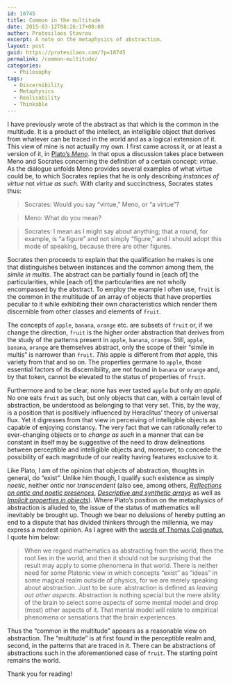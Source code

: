 ```yaml
---
id: 10745
title: Common in the multitude
date: 2015-03-12T08:26:17+00:00
author: Protesilaos Stavrou
excerpt: A note on the metaphysics of abstraction.
layout: post
guid: https://protesilaos.com/?p=10745
permalink: /common-multitude/
categories:
  - Philosophy
tags:
  - Discernibility
  - Metaphysics
  - Realisability
  - Thinkable
---
```

I have previously wrote of the abstract as that which is the common in the multitude. It is a product of the intellect, an intelligible object that derives from whatever can be traced in the world and as a logical extension of it. This view of mine is not actually my own. I first came across it, or at least a version of it, in <a title="Meno by Plato" href="http://classics.mit.edu/Plato/meno.html" target="_blank">Plato&#8217;s <em>Meno</em></a>. In that opus a discussion takes place between Meno and Socrates concerning the definition of a certain concept: _virtue_. As the dialogue unfolds Meno provides several examples of what virtue could be, to which Socrates replies that he is only describing _instances of virtue_ not _virtue as such_. With clarity and succinctness, Socrates states thus:

> Socrates: Would you say &#8220;virtue,&#8221; Meno, or &#8220;a virtue&#8221;?
  
> Meno: What do you mean?
  
> Socrates: I mean as I might say about anything; that a round, for example, is &#8220;a figure&#8221; and not simply &#8220;figure,&#8221; and I should adopt this mode of speaking, because there are other figures.

Socrates then proceeds to explain that the qualification he makes is one that distinguishes between instances and the common among them, the _simile in multis_. The abstract can be partially found in [each of] the particularities, while [each of] the particularities are not wholly encompassed by the abstract. To employ the example I often use, `fruit` is the common in the multitude of an array of objects that have properties peculiar to it while exhibiting their own characteristics which render them discernible from other classes and elements of `fruit`.

The concepts of `apple`, `banana`, `orange` etc. are subsets of `fruit` or, if we change the direction, `fruit` is the higher order abstraction that derives from the study of the patterns present in `apple`, `banana`, `orange`. Still, `apple`, `banana`, `orange` are themselves abstract, only the scope of their &#8220;simile in multis&#8221; is narrower than `fruit`. _This_ apple is different from _that_ apple, this variety from that and so on. The properties germane to `apple`, those essential factors of its discernibility, are not found in `banana` or `orange` and, by that token, cannot be elevated to the status of properties of `fruit`.

Furthermore and to be clear, none has ever tasted `apple` but only _an apple_. No one eats `fruit` as such, but only objects that can, with a certain level of abstraction, be understood as belonging to that very set. This, by the way, is a position that is positively influenced by Heraclitus&#8217; theory of universal flux. Yet it digresses from that view in perceiving of intelligible objects as capable of enjoying constancy. The very fact that we can rationally refer to ever-changing objects or to _change as such_ in a manner that can be constant in itself may be suggestive of the need to draw delineations between perceptible and intelligible objects and, moreover, to concede the possibility of each magnitude of our reality having features exclusive to it.

Like Plato, I am of the opinion that objects of abstraction, thoughts in general, do &#8220;exist&#8221;. Unlike him though, I qualify such existence as simply _noetic_, neither _ontic_ nor _transcendent_ (also see, among others, _[Reflections on ontic and noetic presences](https://protesilaos.com/ontic-noetic-presences/ "Reflections on ontic and noetic presences")_, _[Descriptive and synthetic arrays](https://protesilaos.com/descriptive-synthetic-arrays/ "Descriptive and synthetic arrays")_ as well as _[Implicit properties in objects](https://protesilaos.com/implicit-properties-objects/ "Implicit properties in objects")_). Where Plato&#8217;s position on the metaphysics of abstraction is alluded to, the issue of the status of mathematics will inevitably be brought up. Though we bear no delusions of hereby putting an end to a dispute that has divided thinkers through the millennia, we may express a modest opinion. As I agree with the <a title="An explanation for Wigner's &quot;Unreasonable effective ness of mathematics in the natural sciences&quot;" href="http://www.thomascool.eu/Papers/Math/2015-01-09-Explanation-Wigner.pdf" target="_blank">words of Thomas Colignatus</a>, I quote him below:

> When we regard mathematics as abstracting from the world, then the root lies in the world, and then it should not be surprising that the result may apply to some phenomena in that world. There is neither need for some Platonic view in which concepts &#8220;exist&#8221; as &#8220;ideas&#8221; in some magical realm outside of physics, for we are merely speaking about abstraction. Just to be sure: abstraction is defined as _leaving out other aspects_. Abstraction is nothing special but the mere ability of the brain to select some aspects of some mental model and drop (most) other aspects of it. That mental model will relate to empirical phenomena or sensations that the brain experiences.

Thus the &#8220;common in the multitude&#8221; appears as a reasonable view on abstraction. The &#8220;multitude&#8221; is at first found in the perceptible realm and, second, in the patterns that are traced in it. There can be abstractions of abstractions such in the aforementioned case of `fruit`. The starting point remains the world.

Thank you for reading!